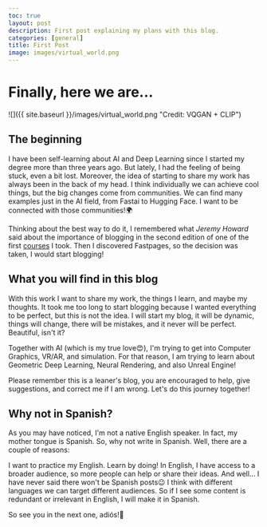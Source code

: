 ```yaml
---
toc: true
layout: post
description: First post explaining my plans with this blog.
categories: [general]
title: First Post
image: images/virtual_world.png
---
```

# Finally, here we are...

![]({{ site.baseurl }}/images/virtual_world.png "Credit: VQGAN + CLIP")

## The beginning
I have been self-learning about AI and Deep Learning since I started my degree more than three years ago. But lately, I had the feeling of being stuck, even a bit lost. Moreover, the idea of starting to share my work has always been in the back of my head. I think individually we can achieve cool things, but the big changes come from communities. We can find many examples just in the AI field, from Fastai to Hugging Face. I want to be connected with those communities!🌍

Thinking about the best way to do it, I remembered what *Jeremy Howard* said about the importance of blogging in the second edition of one of the first [courses](https://course.fast.ai/) I took. Then I discovered Fastpages, so the decision was taken, I would start blogging!

## What you will find in this blog

With this work I want to share my work, the things I learn, and maybe my thoughts. It took me too long to start blogging because I wanted everything to be perfect, but this is not the idea. I will start my blog, it will be dynamic, things will change, there will be mistakes, and it never will be perfect. Beautiful, isn't it?

Together with AI (which is my true love😍), I'm trying to get into Computer Graphics, VR/AR, and simulation. For that reason, I am trying to learn about Geometric Deep Learning, Neural Rendering, and also Unreal Engine! 

Please remember this is a leaner's blog, you are encouraged to help, give suggestions, and correct me if I am wrong. Let's do this journey together!

## Why not in Spanish?

As you may have noticed, I'm not a native English speaker. In fact, my mother tongue is Spanish. So, why not write in Spanish. Well, there are a couple of reasons:

I want to practice my English. Learn by doing!
In English, I have access to a broader audience, so more people can help or share their ideas.
And well... I have never said there won't be Spanish posts😉 I think with different languages we can target different audiences. So if I see some content is redundant or irrelevant in English, I will make it in Spanish.

So see you in the next one, adiós!👋